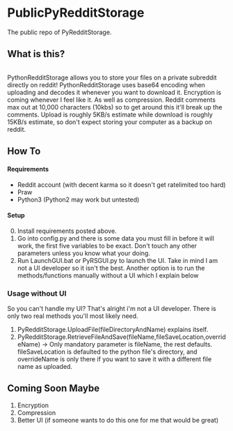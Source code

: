 # PublicPyRedditStorage
 The public repo of PyRedditStorage.

## What is this?
######
PythonRedditStorage allows you to store your files on a private subreddit directly on reddit! PythonRedditStorage uses base64 encoding when uploading and decodes it whenever you want to download it. Encryption is coming whenever I feel like it. As well as compression. Reddit comments max out at 10,000 characters (10kbs) so to get around this it'll break up the comments. Upload is roughly 5KB/s estimate while download is roughly 15KB/s estimate, so don't expect storing your computer as a backup on reddit.

## How To

#### Requirements
 - Reddit account (with decent karma so it doesn't get ratelimited too hard)
 - Praw
 - Python3 (Python2 may work but untested)
 
 #### Setup
 0. Install requirements posted above.
 1. Go into config.py and there is some data you must fill in before it will work, the first five variables to be exact. Don't touch any other parameters unless you know what your doing.
 2. Run LaunchGUI.bat or PyRSGUI.py to launch the UI. Take in mind I am not a UI developer so it isn't the best. Another option is to run the methods/functions manually without a UI which I explain below
 
 ### Usage without UI
 So you can't handle my UI? That's alright i'm not a UI developer. There is only two real methods you'll most likely need.
 1. PyRedditStorage.UploadFile(fileDirectoryAndName) explains itself.
 2. PyRedditStorage.RetrieveFileAndSave(fileName,fileSaveLocation,overrideName) -> Only mandatory parameter is fileName, the rest defaults. fileSaveLocation is defaulted to the python file's directory, and overrideName is only there if you want to save it with a different file name as uploaded.
 
 ## Coming Soon Maybe
 1. Encryption
 2. Compression
 3. Better UI (if someone wants to do this one for me that would be great)
 
